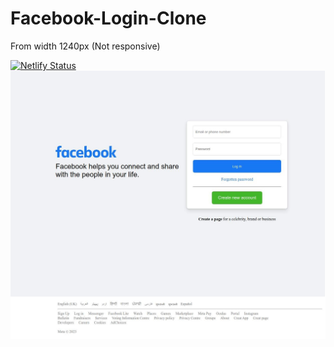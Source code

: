 # Facebook-Login-Clone 

From width 1240px (Not responsive)

[![Netlify Status](https://api.netlify.com/api/v1/badges/8c9a03ed-7cb0-4f1a-8cf3-710d92fde532/deploy-status)](https://app.netlify.com/sites/fb-login-clone-rohail30/deploys)
![Screenshot](https://github.com/Rohail30/Facebook-Login-Clone/blob/main/Screenshot.jpg)
